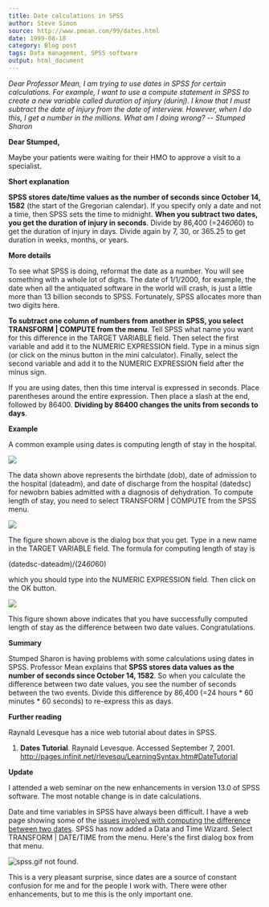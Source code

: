 ```yaml
---
title: Date calculations in SPSS
author: Steve Simon
source: http://www.pmean.com/99/dates.html
date: 1999-08-18
category: Blog post
tags: Data management, SPSS software
output: html_document
---
```


*Dear Professor Mean, I am trying to use dates in SPSS for certain
calculations. For example, I want to use a compute statement in SPSS to
create a new variable called duration of injury (durinj). I know that I
must subtract the date of injury from the date of interview. However,
when I do this, I get a number in the millions. What am I doing wrong?
-- Stumped Sharon*

<!---More--->

**Dear Stumped,**

Maybe your patients were waiting for their HMO to approve a visit to a
specialist.

**Short explanation**

**SPSS stores date/time values as the number of seconds since October
14, 1582** (the start of the Gregorian calendar). If you specify only a
date and not a time, then SPSS sets the time to midnight. **When you
subtract two dates, you get the duration of injury in seconds**. Divide
by 86,400 (=24*60*60) to get the duration of injury in days. Divide
again by 7, 30, or 365.25 to get duration in weeks, months, or years.

**More details**

To see what SPSS is doing, reformat the date as a number. You will see
something with a whole lot of digits. The date of 1/1/2000, for example,
the date when all the antiquated software in the world will crash, is
just a little more than 13 billion seconds to SPSS. Fortunately, SPSS
allocates more than two digits here.

**To subtract one column of numbers from another in SPSS, you select
TRANSFORM | COMPUTE from the menu**. Tell SPSS what name you want for
this difference in the TARGET VARIABLE field. Then select the first
variable and add it to the NUMERIC EXPRESSION field. Type in a minus
sign (or click on the minus button in the mini calculator). Finally,
select the second variable and add it to the NUMERIC EXPRESSION field
after the minus sign.

If you are using dates, then this time interval is expressed in seconds.
Place parentheses around the entire expression. Then place a slash at
the end, followed by 86400. **Dividing by 86400 changes the units from
seconds to days**.

**Example**

A common example using dates is computing length of stay in the
hospital.

![](../../../web/images/99/dates01.gif)

The data shown above represents the birthdate (dob), date of admission
to the hospital (dateadm), and date of discharge from the hospital
(datedsc) for newobrn babies admitted with a diagnosis of dehydration.
To compute length of stay, you need to select TRANSFORM | COMPUTE from
the SPSS menu.

![](../../../web/images/99/dates02.gif)

The figure shown above is the dialog box that you get. Type in a new
name in the TARGET VARIABLE field. The formula for computing length of
stay is

(datedsc-dateadm)/(24*60*60)

which you should type into the NUMERIC EXPRESSION field. Then click on
the OK button.

![](../../../web/images/99/dates03.gif)

This figure shown above indicates that you have successfully computed
length of stay as the difference between two date values.
Congratulations.

**Summary**

Stumped Sharon is having problems with some calculations using dates in
SPSS. Professor Mean explains that **SPSS stores data values as the
number of seconds since October 14, 1582**. So when you calculate the
difference between two date values, you see the number of seconds
between the two events. Divide this difference by 86,400 (=24 hours *
60 minutes * 60 seconds) to re-express this as days.

**Further reading**

Raynald Levesque has a nice web tutorial about dates in SPSS.

1.  **Dates Tutorial**. Raynald Levesque. Accessed September 7, 2001.
    <http://pages.infinit.net/rlevesqu/LearningSyntax.htm#DateTutorial>

**Update**

I attended a web seminar on the new enhancements in version 13.0 of SPSS
software. The most notable change is in date calculations.

Date and time variables in SPSS have always been difficult. I have a web
page showing some of the [issues involved with computing the difference
between two dates](dates.html). SPSS has now added a Data and Time
Wizard. Select TRANSFORM | DATE/TIME from the menu. Here's the first
dialog box from that menu.

![spss.gif not found.](../../../web/images/99/dates04.png)

This is a very pleasant surprise, since dates are a source of constant
confusion for me and for the people I work with. There were other
enhancements, but to me this is the only important one.
